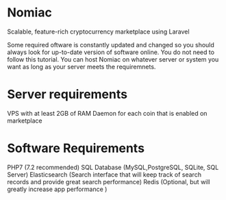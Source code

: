 # Nomiac
Scalable, feature-rich cryptocurrency marketplace using Laravel

Some required oftware is constantly updated and changed so you should always look for up-to-date version of software online.
You do not need to follow this tutorial. You can host Nomiac on whatever server or system you want as long as your server meets the requiremnets.

# Server requirements
VPS with at least 2GB of RAM
Daemon for each coin that is enabled on marketplace

# Software Requirements
PHP7 (7.2 recommended)
SQL Database (MySQL,PostgreSQL, SQLite, SQL Server)
Elasticsearch (Search interface that will keep track of search records and provide great search performance)
Redis (Optional, but will greatly increase app performance )
